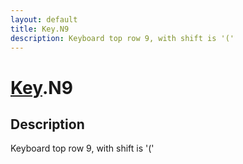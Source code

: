 ```yaml
---
layout: default
title: Key.N9
description: Keyboard top row 9, with shift is '('
---
```

# [Key]({{site.url}}/Pages/Reference/Key.html).N9

## Description
Keyboard top row 9, with shift is '('

